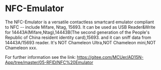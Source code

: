 # NFC-Emulator
The NFC-Emulator is a versatile contactless smartcard emulator compliant to NFC -- include Mifare, Ntag, 15693.
It can be used as USB Reader&Write for 14443A(Mifare,Ntag),14443B(The second generation of the People's Republic of China resident identity card),15693.
and it can sniff data from 14443A/15693 reader.
It's NOT Chameleon Ultra,NOT Chameleon mini,NOT Chameleon xxx.

For further information see the link: https://gitee.com/MCUer/AD15N-App/tree/master/05-RFID/NFC%20Emulator
